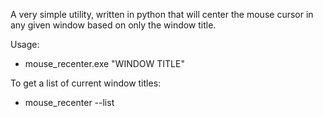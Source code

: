 A very simple utility, written in python that will center the mouse cursor in any given window based on only the window title.

Usage:
- mouse_recenter.exe "WINDOW TITLE"

To get a list of current window titles:
- mouse_recenter --list